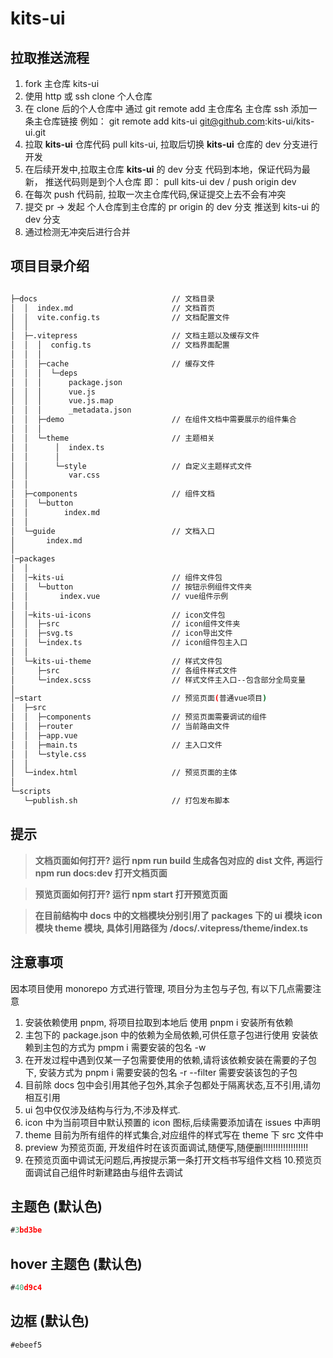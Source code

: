 # kits-ui

## 拉取推送流程

1. fork 主仓库 kits-ui
2. 使用 http 或 ssh clone 个人仓库
3. 在 clone 后的个人仓库中 通过 git remote add 主仓库名 主仓库 ssh 添加一条主仓库链接 例如： git remote add kits-ui git@github.com:kits-ui/kits-ui.git
4. 拉取 **kits-ui** 仓库代码 pull kits-ui, 拉取后切换 **kits-ui** 仓库的 dev 分支进行开发
5. 在后续开发中,拉取主仓库 **kits-ui** 的 dev 分支 代码到本地，保证代码为最新， 推送代码则是到个人仓库 即： pull kits-ui dev / push origin dev
6. 在每次 push 代码前, 拉取一次主仓库代码,保证提交上去不会有冲突
7. 提交 pr -> 发起 个人仓库到主仓库的 pr origin 的 dev 分支 推送到 kits-ui 的 dev 分支
8. 通过检测无冲突后进行合并

## 项目目录介绍

```bash

├─docs                              // 文档目录
│  │  index.md                      // 文档首页
│  │  vite.config.ts                // 文档配置文件
│  │
│  ├─.vitepress                     // 文档主题以及缓存文件
│  │  │  config.ts                  // 文档界面配置
│  │  │
│  │  ├─cache                       // 缓存文件
│  │  │  └─deps
│  │  │      package.json
│  │  │      vue.js
│  │  │      vue.js.map
│  │  │      _metadata.json
│  │  ├─demo                        // 在组件文档中需要展示的组件集合
│  │  │
│  │  └─theme                       // 主题相关
│  │      │  index.ts
│  │      │
│  │      └─style                   // 自定义主题样式文件
│  │         var.css
│  │
│  ├─components                     // 组件文档
│  │  └─button
│  │        index.md
│  │
│  └─guide                          // 文档入口
│       index.md
│
│─packages
│  │
│  │─kits-ui                        // 组件文件包
│  │  └─button                      // 按钮示例组件文件夹
│  │       index.vue                // vue组件示例
│  │
│  │─kits-ui-icons                  // icon文件包
│  │  ├─src                         // icon组件文件夹
│  │  ├─svg.ts                      // icon导出文件
│  │  └─index.ts                    // icon组件包主入口
│  │
│  └─kits-ui-theme                  // 样式文件包
│     ├─src                         // 各组件样式文件
│     └─index.scss                  // 样式文件主入口--包含部分全局变量
│
│─start                             // 预览页面(普通vue项目)
│  ├─src
│  │  ├─components                  // 预览页面需要调试的组件
│  │  ├─router                      // 当前路由文件
│  │  ├─app.vue
│  │  ├─main.ts                     // 主入口文件
│  │  └─style.css
│  │
│  └─index.html                     // 预览页面的主体
│
└─scripts
   └─publish.sh                     // 打包发布脚本

```

## 提示

> **文档页面如何打开? 运行 npm run build 生成各包对应的 dist 文件, 再运行 npm run docs:dev 打开文档页面**

> **预览页面如何打开? 运行 npm start 打开预览页面**

> **在目前结构中 docs 中的文档模块分别引用了 packages 下的 ui 模块 icon 模块 theme 模块, 具体引用路径为 /docs/.vitepress/theme/index.ts**

## 注意事项

因本项目使用 monorepo 方式进行管理, 项目分为主包与子包, 有以下几点需要注意

1. 安装依赖使用 pnpm, 将项目拉取到本地后 使用 pnpm i 安装所有依赖
2. 主包下的 package.json 中的依赖为全局依赖,可供任意子包进行使用 安装依赖到主包的方式为 pmpm i 需要安装的包名 -w
3. 在开发过程中遇到仅某一子包需要使用的依赖,请将该依赖安装在需要的子包下, 安装方式为 pnpm i 需要安装的包名 -r --filter 需要安装该包的子包
4. 目前除 docs 包中会引用其他子包外,其余子包都处于隔离状态,互不引用,请勿相互引用
5. ui 包中仅仅涉及结构与行为,不涉及样式.
6. icon 中为当前项目中默认预置的 icon 图标,后续需要添加请在 issues 中声明
7. theme 目前为所有组件的样式集合,对应组件的样式写在 theme 下 src 文件中
8. preview 为预览页面, 开发组件时在该页面调试,随便写,随便删!!!!!!!!!!!!!!!!!!
9. 在预览页面中调试无问题后,再按提示第一条打开文档书写组件文档 10.预览页面调试自己组件时新建路由与组件去调试

## 主题色 (默认色)

```js
#3bd3be
```

## hover 主题色 (默认色)

```js
#40d9c4
```

## 边框 (默认色)

```js
#ebeef5
```
